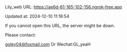 Lily_web URL: https://ae6d-61-165-102-156.ngrok-free.app

Updated at: 2024-12-10 11:16:54

If you cannot open this URL, the server might be down.

Please contact: 

goley04@foxmail.com Or Wechat:GL_yeaH
